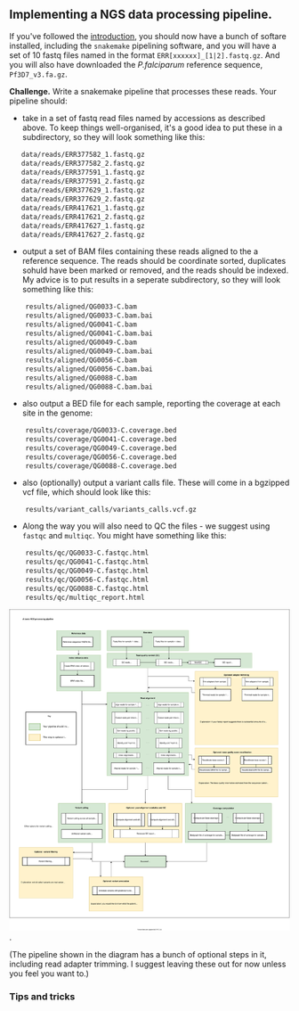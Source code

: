 ## Implementing a NGS data processing pipeline.

If you've followed the [introduction](README.md), you should now have a bunch of softare installed,
including the `snakemake` pipelining software, and you will have a set of 10 fastq files named in
the format `ERR[xxxxxx]_[1|2].fastq.gz`.  And you will also have downloaded the *P.falciparum* reference sequence, `Pf3D7_v3.fa.gz`.

**Challenge.**  Write a snakemake pipeline that processes these reads.  Your pipeline should:

* take in a set of fastq read files named by accessions as described above.  To keep things well-organised, it's a good idea to put these in a subdirectory, so they will look something like this:

```
   data/reads/ERR377582_1.fastq.gz
   data/reads/ERR377582_2.fastq.gz
   data/reads/ERR377591_1.fastq.gz
   data/reads/ERR377591_2.fastq.gz
   data/reads/ERR377629_1.fastq.gz
   data/reads/ERR377629_2.fastq.gz
   data/reads/ERR417621_1.fastq.gz
   data/reads/ERR417621_2.fastq.gz
   data/reads/ERR417627_1.fastq.gz
   data/reads/ERR417627_2.fastq.gz
```

* output a set of BAM files containing these reads aligned to the a reference sequence.  The reads should be coordinate sorted, duplicates sohuld have been marked or removed, and the reads should be indexed.  My advice is to put results in a seperate subdirectory, so they will look something like this:

```
    results/aligned/QG0033-C.bam
    results/aligned/QG0033-C.bam.bai
    results/aligned/QG0041-C.bam
    results/aligned/QG0041-C.bam.bai
    results/aligned/QG0049-C.bam
    results/aligned/QG0049-C.bam.bai
    results/aligned/QG0056-C.bam
    results/aligned/QG0056-C.bam.bai
    results/aligned/QG0088-C.bam
    results/aligned/QG0088-C.bam.bai
```

* also output a BED file for each sample, reporting the coverage at each site in the genome:

```
    results/coverage/QG0033-C.coverage.bed
    results/coverage/QG0041-C.coverage.bed
    results/coverage/QG0049-C.coverage.bed
    results/coverage/QG0056-C.coverage.bed
    results/coverage/QG0088-C.coverage.bed
```

* also (optionally) output a variant calls file.  These will come in a bgzipped vcf file, which should look like this:

```
    results/variant_calls/variants_calls.vcf.gz
```

* Along the way you will also need to QC the files - we suggest using `fastqc` and `multiqc`.  You might have something like this:

```
    results/qc/QG0033-C.fastqc.html
    results/qc/QG0041-C.fastqc.html
    results/qc/QG0049-C.fastqc.html
    results/qc/QG0056-C.fastqc.html
    results/qc/QG0088-C.fastqc.html
    results/qc/multiqc_report.html
```

![Diagram of pipeline](pipeline.svg).

(The pipeline shown in the diagram has a bunch of optional steps in it, including read adapter trimming.  I suggest leaving these out for now unless you feel you want to.)

### Tips and tricks



##

